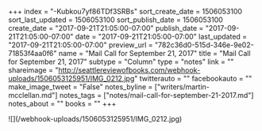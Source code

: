 +++
index = "-Kubkou7yf86TDf3SRBs"
sort_create_date = 1506053100
sort_last_updated = 1506053100
sort_publish_date = 1506053100
create_date = "2017-09-21T21:05:00-07:00"
publish_date = "2017-09-21T21:05:00-07:00"
date = "2017-09-21T21:05:00-07:00"
last_updated = "2017-09-21T21:05:00-07:00"
preview_url = "782c36d0-515d-346e-9e02-71853f4aa0f6"
name = "Mail Call for September 21, 2017"
title = "Mail Call for September 21, 2017"
subtype = "Column"
type = "notes"
link = ""
shareimage = "http://seattlereviewofbooks.com/webhook-uploads/1506053125951/IMG_0212.jpg"
twitterauto = ""
facebookauto = ""
make_image_tweet = "False"
notes_byline = ["writers/martin-mcclellan.md"]
notes_tags = ["notes/mail-call-for-september-21-2017.md"]
notes_about = ""
books = ""
+++
<p class="image">![](/webhook-uploads/1506053125951/IMG_0212.jpg)</p>